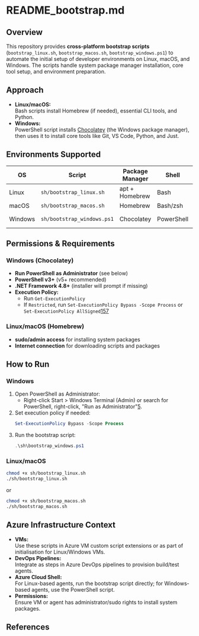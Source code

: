 # README_bootstrap.md

## Overview

This repository provides **cross-platform bootstrap scripts** (`bootstrap_linux.sh`, `bootstrap_macos.sh`, `bootstrap_windows.ps1`) to automate the initial setup of developer environments on Linux, macOS, and Windows. The scripts handle system package manager installation, core tool setup, and environment preparation.

## Approach

- **Linux/macOS:**  
  Bash scripts install Homebrew (if needed), essential CLI tools, and Python.
- **Windows:**  
  PowerShell script installs [Chocolatey](https://chocolatey.org/) (the Windows package manager), then uses it to install core tools like Git, VS Code, Python, and Just.

## Environments Supported

| OS         | Script                | Package Manager | Shell         | Permissions Needed      |
|------------|-----------------------|-----------------|---------------|------------------------|
| Linux      | `sh/bootstrap_linux.sh` | apt + Homebrew  | Bash          | sudo (admin)           |
| macOS      | `sh/bootstrap_macos.sh` | Homebrew        | Bash/zsh      | sudo (admin)           |
| Windows    | `sh/bootstrap_windows.ps1` | Chocolatey      | PowerShell    | Administrator required |

## Permissions & Requirements

### Windows (Chocolatey)
- **Run PowerShell as Administrator** (see below)
- **PowerShell v3+** (v5+ recommended)
- **.NET Framework 4.8+** (installer will prompt if missing)
- **Execution Policy:**  
  - Run `Get-ExecutionPolicy`  
  - If `Restricted`, run `Set-ExecutionPolicy Bypass -Scope Process` or `Set-ExecutionPolicy AllSigned`[1][3][5][6][7]

### Linux/macOS (Homebrew)
- **sudo/admin access** for installing system packages
- **Internet connection** for downloading scripts and packages

## How to Run

### Windows

1. Open PowerShell as Administrator:
   - Right-click Start > Windows Terminal (Admin) or search for PowerShell, right-click, "Run as Administrator"[5][7].
2. Set execution policy if needed:
   ```powershell
   Set-ExecutionPolicy Bypass -Scope Process
   ```
3. Run the bootstrap script:
   ```powershell
   .\sh\bootstrap_windows.ps1
   ```

### Linux/macOS

```bash
chmod +x sh/bootstrap_linux.sh
./sh/bootstrap_linux.sh
```
or
```bash
chmod +x sh/bootstrap_macos.sh
./sh/bootstrap_macos.sh
```

## Azure Infrastructure Context

- **VMs:**  
  Use these scripts in Azure VM custom script extensions or as part of initialisation for Linux/Windows VMs.
- **DevOps Pipelines:**  
  Integrate as steps in Azure DevOps pipelines to provision build/test agents.
- **Azure Cloud Shell:**  
  For Linux-based agents, run the bootstrap script directly; for Windows-based agents, use the PowerShell script.
- **Permissions:**  
  Ensure VM or agent has administrator/sudo rights to install system packages.

## References

[1]: https://chocolatey.org/install  
[2]: https://docs.chocolatey.org/en-us/choco/setup/  
[3]: https://www.liquidweb.com/blog/how-to-install-chocolatey-on-windows/  
[5]: https://github.com/Vets-Who-Code/windows-dev-guide  
[6]: https://github.com/berkanuslu/choco-development-enviroment-setup  
[7]: https://www.xda-developers.com/simplify-pc-set-up-with-chocolatey-package-manager/

